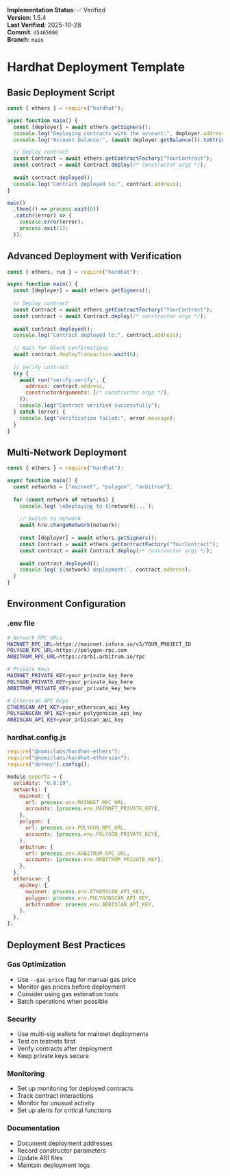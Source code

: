 <!-- AUDIT_BADGE_START -->
**Implementation Status**: ✅ Verified  
**Version**: 1.5.4  
**Last Verified**: 2025-10-28  
**Commit**: `d5465090`  
**Branch**: `main`  
<!-- AUDIT_BADGE_END -->

# Hardhat Deployment Template

## Basic Deployment Script

```javascript
const { ethers } = require("hardhat");

async function main() {
  const [deployer] = await ethers.getSigners();
  console.log("Deploying contracts with the account:", deployer.address);
  console.log("Account balance:", (await deployer.getBalance()).toString());

  // Deploy contract
  const Contract = await ethers.getContractFactory("YourContract");
  const contract = await Contract.deploy(/* constructor args */);
  
  await contract.deployed();
  console.log("Contract deployed to:", contract.address);
}

main()
  .then(() => process.exit(0))
  .catch((error) => {
    console.error(error);
    process.exit(1);
  });
```

## Advanced Deployment with Verification

```javascript
const { ethers, run } = require("hardhat");

async function main() {
  const [deployer] = await ethers.getSigners();
  
  // Deploy contract
  const Contract = await ethers.getContractFactory("YourContract");
  const contract = await Contract.deploy(/* constructor args */);
  
  await contract.deployed();
  console.log("Contract deployed to:", contract.address);
  
  // Wait for block confirmations
  await contract.deployTransaction.wait(6);
  
  // Verify contract
  try {
    await run("verify:verify", {
      address: contract.address,
      constructorArguments: [/* constructor args */],
    });
    console.log("Contract verified successfully");
  } catch (error) {
    console.log("Verification failed:", error.message);
  }
}
```

## Multi-Network Deployment

```javascript
const { ethers } = require("hardhat");

async function main() {
  const networks = ["mainnet", "polygon", "arbitrum"];
  
  for (const network of networks) {
    console.log(`\nDeploying to ${network}...`);
    
    // Switch to network
    await hre.changeNetwork(network);
    
    const [deployer] = await ethers.getSigners();
    const Contract = await ethers.getContractFactory("YourContract");
    const contract = await Contract.deploy(/* constructor args */);
    
    await contract.deployed();
    console.log(`${network} deployment:`, contract.address);
  }
}
```

## Environment Configuration

### .env file
```bash
# Network RPC URLs
MAINNET_RPC_URL=https://mainnet.infura.io/v3/YOUR_PROJECT_ID
POLYGON_RPC_URL=https://polygon-rpc.com
ARBITRUM_RPC_URL=https://arb1.arbitrum.io/rpc

# Private Keys
MAINNET_PRIVATE_KEY=your_private_key_here
POLYGON_PRIVATE_KEY=your_private_key_here
ARBITRUM_PRIVATE_KEY=your_private_key_here

# Etherscan API Keys
ETHERSCAN_API_KEY=your_etherscan_api_key
POLYGONSCAN_API_KEY=your_polygonscan_api_key
ARBISCAN_API_KEY=your_arbiscan_api_key
```

### hardhat.config.js
```javascript
require("@nomiclabs/hardhat-ethers");
require("@nomiclabs/hardhat-etherscan");
require("dotenv").config();

module.exports = {
  solidity: "0.8.19",
  networks: {
    mainnet: {
      url: process.env.MAINNET_RPC_URL,
      accounts: [process.env.MAINNET_PRIVATE_KEY],
    },
    polygon: {
      url: process.env.POLYGON_RPC_URL,
      accounts: [process.env.POLYGON_PRIVATE_KEY],
    },
    arbitrum: {
      url: process.env.ARBITRUM_RPC_URL,
      accounts: [process.env.ARBITRUM_PRIVATE_KEY],
    },
  },
  etherscan: {
    apiKey: {
      mainnet: process.env.ETHERSCAN_API_KEY,
      polygon: process.env.POLYGONSCAN_API_KEY,
      arbitrumOne: process.env.ARBISCAN_API_KEY,
    },
  },
};
```

## Deployment Best Practices

### Gas Optimization
- Use `--gas-price` flag for manual gas price
- Monitor gas prices before deployment
- Consider using gas estimation tools
- Batch operations when possible

### Security
- Use multi-sig wallets for mainnet deployments
- Test on testnets first
- Verify contracts after deployment
- Keep private keys secure

### Monitoring
- Set up monitoring for deployed contracts
- Track contract interactions
- Monitor for unusual activity
- Set up alerts for critical functions

### Documentation
- Document deployment addresses
- Record constructor parameters
- Update ABI files
- Maintain deployment logs
